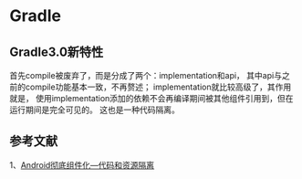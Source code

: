 
# Gradle

## Gradle3.0新特性
首先compile被废弃了，而是分成了两个：implementation和api，
其中api与之前的compile功能基本一致，不再赘述；
implementation就比较高级了，其作用就是，
使用implementation添加的依赖不会再编译期间被其他组件引用到，但在运行期间是完全可见的。
这也是一种代码隔离。


## 参考文献
1、[Android彻底组件化—代码和资源隔离](https://www.jianshu.com/p/c7459b59dcd5)   

